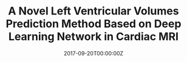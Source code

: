 ---
title: 'A Novel Left Ventricular Volumes Prediction Method Based on Deep Learning Network in Cardiac MRI'

date: "2017-09-20T00:00:00Z"

summary: "[Gonging Luo](https://scholar.google.com/citations?user=xclGEuwAAAAJ&hl=en), 
***Guanxiong Sun***, 
[Kuanquan Wang](https://scholar.google.com/citations?user=FMb0GfYAAAAJ&hl=en&oi=ao), 
[Suyu Dong](https://scholar.google.com/citations?user=1x1ssXYAAAAJ&hl=en&oi=ao), 
[Henggui Zhang](https://personalpages.manchester.ac.uk/staff/H.Zhang-3/Bio_physics/group/index_HZhang.html) <br>
In *CinC*, 2016<br>
*This study develops a new left ventricle (LV) volumes prediction method without time-consuming segmentation using deep learning technology.*"
tags:
- Medical Image Processing

links:
- icon: file-pdf
  icon_pack: fas
  name: Paper
  url: https://ieeexplore.ieee.org/abstract/document/7868686
# - icon: file-powerpoint
#   icon_pack: fas
#   name: Project page
#   url: project/mamba/mamba.html
url_code: ""
url_slides: ""
url_video: ""
---